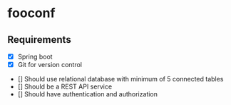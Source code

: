 # fooconf

## Requirements

- [x] Spring boot
- [x] Git for version control
- [] Should use relational database with minimum of 5 connected tables
- [] Should be a REST API service
- [] Should have authentication and authorization
